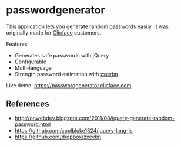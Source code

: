 passwordgenerator
=================

This application lets you generate random passwords easily. It was originally made for [Clicface](https://www.clicface.com) customers.

Features:
* Generates safe passwords with jQuery
* Configurable
* Multi-language
* Strength password estimation with [zxcvbn](https://github.com/dropbox/zxcvbn)

Live demo: https://passwordgenerator.clicface.com

References
----------
* http://onwebdev.blogspot.com/2011/08/jquery-generate-random-password.html
* https://github.com/coolbloke1324/jquery-lang-js
* https://github.com/dropbox/zxcvbn